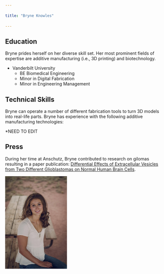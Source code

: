 ```yaml
---

title: "Bryne Knowles"

---
```


## Education

Bryne prides herself on her diverse skill set. Her most prominent fields of expertise are additive manufacturing (i.e., 3D printing) and biotechnology. 

* Vanderbilt University
  * BE Biomedical Engineering
  * Minor in Digital Fabrication
  * Minor in Engineering Management 


## Technical Skills

Bryne can operate a number of different fabrication tools to turn 3D models into real-life parts. Bryne has experience with the following additive manufacturing technologies:

*NEED TO EDIT


## Press 

During her time at Anschutz, Bryne contributed to research on gilomas resulting in a paper publication: [Differential Effects of Extracellular Vesicles from Two Different Glioblastomas on Normal Human Brain Cells](https://pubmed.ncbi.nlm.nih.gov/39585062/).

<img src="assets/img/Bryne_senior.jpg" alt="Bryne Knowles" style="width:200px;"/>
